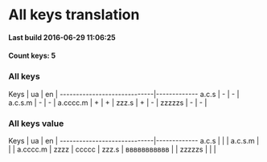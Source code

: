 # All keys translation 

#### Last build 2016-06-29 11:06:25 

#### Count keys: 5 


### All keys 
 Keys                        |  ua |  en | 
-----------------------------|-------------
 a.c.s |  -  |   -  | 
 a.c.s.m |  -  |   -  | 
 a.cccc.m |  +  |   +  | 
 zzz.s |  +  |   -  | 
 zzzzzs |  -  |   -  | 


### All keys value 
 Keys                        |  ua |  en | 
-----------------------------|-------------
 a.c.s |  |   | 
 a.c.s.m |  |   | 
 a.cccc.m | zzzz |  ccccc | 
 zzz.s | ввввввввввв |   | 
 zzzzzs |  |   | 

